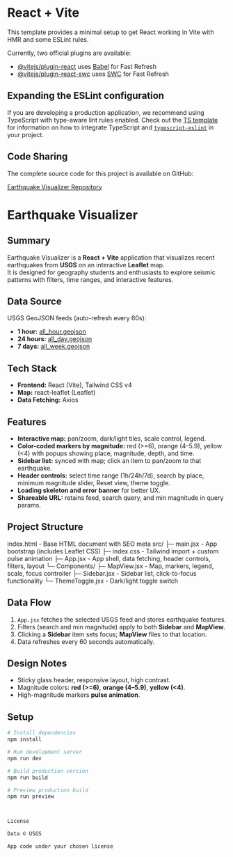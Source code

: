 # React + Vite

This template provides a minimal setup to get React working in Vite with HMR and some ESLint rules.

Currently, two official plugins are available:

- [@vitejs/plugin-react](https://github.com/vitejs/vite-plugin-react/blob/main/packages/plugin-react) uses [Babel](https://babeljs.io/) for Fast Refresh
- [@vitejs/plugin-react-swc](https://github.com/vitejs/vite-plugin-react/blob/main/packages/plugin-react-swc) uses [SWC](https://swc.rs/) for Fast Refresh

## Expanding the ESLint configuration

If you are developing a production application, we recommend using TypeScript with type-aware lint rules enabled. Check out the [TS template](https://github.com/vitejs/vite/tree/main/packages/create-vite/template-react-ts) for information on how to integrate TypeScript and [`typescript-eslint`](https://typescript-eslint.io) in your project.



## Code Sharing

The complete source code for this project is available on GitHub:

[Earthquake Visualizer Repository](https://github.com/ManishYadav52/Earthquake-Visualizer)


# Earthquake Visualizer

## Summary
Earthquake Visualizer is a **React + Vite** application that visualizes recent earthquakes from **USGS** on an interactive **Leaflet** map.  
It is designed for geography students and enthusiasts to explore seismic patterns with filters, time ranges, and interactive features.

## Data Source
USGS GeoJSON feeds (auto-refresh every 60s):
- **1 hour:** [all_hour.geojson](https://earthquake.usgs.gov/earthquakes/feed/v1.0/summary/all_hour.geojson)  
- **24 hours:** [all_day.geojson](https://earthquake.usgs.gov/earthquakes/feed/v1.0/summary/all_day.geojson)  
- **7 days:** [all_week.geojson](https://earthquake.usgs.gov/earthquakes/feed/v1.0/summary/all_week.geojson)  

## Tech Stack
- **Frontend:** React (Vite), Tailwind CSS v4  
- **Map:** react-leaflet (Leaflet)  
- **Data Fetching:** Axios  

## Features
- **Interactive map:** pan/zoom, dark/light tiles, scale control, legend.  
- **Color-coded markers by magnitude:** red (>=6), orange (4–5.9), yellow (<4) with popups showing place, magnitude, depth, and time.  
- **Sidebar list:** synced with map; click an item to pan/zoom to that earthquake.  
- **Header controls:** select time range (1h/24h/7d), search by place, minimum magnitude slider, Reset view, theme toggle.  
- **Loading skeleton and error banner** for better UX.  
- **Shareable URL:** retains feed, search query, and min magnitude in query params.  

## Project Structure
index.html - Base HTML document with SEO meta
src/
├─ main.jsx - App bootstrap (includes Leaflet CSS)
├─ index.css - Tailwind import + custom pulse animation
├─ App.jsx - App shell, data fetching, header controls, filters, layout
└─ Components/
├─ MapView.jsx - Map, markers, legend, scale, focus controller
├─ Sidebar.jsx - Sidebar list, click-to-focus functionality
└─ ThemeToggle.jsx - Dark/light toggle switch


## Data Flow
1. `App.jsx` fetches the selected USGS feed and stores earthquake features.  
2. Filters (search and min magnitude) apply to both **Sidebar** and **MapView**.  
3. Clicking a **Sidebar** item sets focus; **MapView** flies to that location.  
4. Data refreshes every 60 seconds automatically.  

## Design Notes
- Sticky glass header, responsive layout, high contrast.  
- Magnitude colors: **red (>=6)**, **orange (4–5.9)**, **yellow (<4)**.  
- High-magnitude markers **pulse animation**.  

## Setup
```bash
# Install dependencies
npm install

# Run development server
npm run dev

# Build production version
npm run build

# Preview production build
npm run preview



License

Data © USGS

App code under your chosen license

